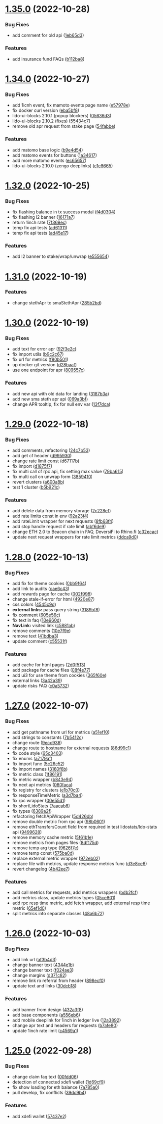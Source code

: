 # [1.35.0](https://github.com/lidofinance/staking-widget-ts/compare/1.34.0...1.35.0) (2022-10-28)


### Bug Fixes

* add comment for old api ([1eb65d3](https://github.com/lidofinance/staking-widget-ts/commit/1eb65d3775f69a2437f011b71c317c7c525e604b))


### Features

* add insurance fund FAQs ([b112ba8](https://github.com/lidofinance/staking-widget-ts/commit/b112ba83ca87c8f6b3ac3a14c6ddbad32b896a2c))



# [1.34.0](https://github.com/lidofinance/staking-widget-ts/compare/1.32.0...1.34.0) (2022-10-27)


### Bug Fixes

* add 1icnh event, fix mamoto events page name ([e57978e](https://github.com/lidofinance/staking-widget-ts/commit/e57978ec075dd16cb9de1961e6c07ac699e43609))
* fix docker curl version ([eba5bf8](https://github.com/lidofinance/staking-widget-ts/commit/eba5bf8020413d7c1c5683c65120bf6aab3f65fe))
* lido-ui-blocks 2.10.1 (popup blockers) ([05636d3](https://github.com/lidofinance/staking-widget-ts/commit/05636d30b8ae2e4d06c3acc63635f4d5fd02e719))
* lido-ui-blocks 2.10.2 (fixes) ([55434c7](https://github.com/lidofinance/staking-widget-ts/commit/55434c7f8591a1d2eddf647e6900bc5517e7c77f))
* remove old apr request from stake page ([54fabbe](https://github.com/lidofinance/staking-widget-ts/commit/54fabbe88d4ab805b8b1c1aaebb97a01a024d2f6))


### Features

* add matomo base logic ([b9e4d54](https://github.com/lidofinance/staking-widget-ts/commit/b9e4d54bb847afc60e16e66cf78c23ebd1bfbddb))
* add matomo events for buttons ([1a34617](https://github.com/lidofinance/staking-widget-ts/commit/1a346170867822e1b2bcff3dfb57e6078bf31f0c))
* add more matomo events ([ec65657](https://github.com/lidofinance/staking-widget-ts/commit/ec6565728f938d7b1f8314b58a9a01425cfd07f9))
* lido-ui-blocks 2.10.0 (zengo deeplinks) ([c1e8665](https://github.com/lidofinance/staking-widget-ts/commit/c1e8665dc5965bc4920c242c6255177be74223f4))



# [1.32.0](https://github.com/lidofinance/staking-widget-ts/compare/1.31.0...1.32.0) (2022-10-25)


### Bug Fixes

* fix flashing balance in tx success modal ([f4d0304](https://github.com/lidofinance/staking-widget-ts/commit/f4d0304df4f4858b4521ba42b9c6dbdb9d1d0fe5))
* fix flashing l2 banner ([16171a7](https://github.com/lidofinance/staking-widget-ts/commit/16171a7bd29b95b674573138caddf9d365558d36))
* return 1inch rate ([7f369ec](https://github.com/lidofinance/staking-widget-ts/commit/7f369ec1df3b4dc69acd94897d71f539093584fb))
* temp fix api tests ([ad61311](https://github.com/lidofinance/staking-widget-ts/commit/ad61311af8340acd5d84f2f292c5efb3b4ab3ac4))
* temp fix api tests ([ad45e17](https://github.com/lidofinance/staking-widget-ts/commit/ad45e1710d33200152a6021848d8d9229631d7b8))


### Features

* add l2 banner to stake/wrap/unwrap ([e555654](https://github.com/lidofinance/staking-widget-ts/commit/e5556546fd0b942b810c9dd0323883955d11cade))



# [1.31.0](https://github.com/lidofinance/staking-widget-ts/compare/1.30.0...1.31.0) (2022-10-19)


### Features

* change stethApr to smaStethApr ([285b2bd](https://github.com/lidofinance/staking-widget-ts/commit/285b2bd7fc541f9c7796ff959949e0edf188d796))



# [1.30.0](https://github.com/lidofinance/staking-widget-ts/compare/1.29.0...1.30.0) (2022-10-19)


### Bug Fixes

* add text for error apr ([92f3e2c](https://github.com/lidofinance/staking-widget-ts/commit/92f3e2c043b9c60b76147bdddc5cdb9081922931))
* fix import utils ([b9c2c67](https://github.com/lidofinance/staking-widget-ts/commit/b9c2c673a5b10a35b6116e02ccc298c275d95115))
* fix url for metrics ([f80b501](https://github.com/lidofinance/staking-widget-ts/commit/f80b5013301b3e643f586e72bb62ed59fda4ab4e))
* up docker git version ([d28baaf](https://github.com/lidofinance/staking-widget-ts/commit/d28baaf9ab32230a93432afcc5234edbda9d281c))
* use one endpoint for apr ([809557c](https://github.com/lidofinance/staking-widget-ts/commit/809557caa0dd33ba496da93c5c4d17ec16914dd0))


### Features

* add new api with old data for landing ([3187b3a](https://github.com/lidofinance/staking-widget-ts/commit/3187b3a7d339470c04c5ca7a5212ca7e870ce57d))
* add new sma steth apr api ([069a3bf](https://github.com/lidofinance/staking-widget-ts/commit/069a3bf7e938d82f9ed3580dd09791687c78e236))
* change APR tooltip, fix for null env var ([13f7dca](https://github.com/lidofinance/staking-widget-ts/commit/13f7dcae1cea0eab06b02c1504a5509780ff82ff))



# [1.29.0](https://github.com/lidofinance/staking-widget-ts/compare/1.28.0...1.29.0) (2022-10-18)


### Bug Fixes

* add comments, refactoring ([24c7b53](https://github.com/lidofinance/staking-widget-ts/commit/24c7b53a2638d00ad7c153dcea2394b5a6eb8374))
* add get cf header ([d995930](https://github.com/lidofinance/staking-widget-ts/commit/d99593054078682b8c3ba3577e62b8b10b1468b0))
* change rate limit const ([d67117b](https://github.com/lidofinance/staking-widget-ts/commit/d67117bd2d92956e6e2795bc11a101f1f757300c))
* fix import ([d1875f7](https://github.com/lidofinance/staking-widget-ts/commit/d1875f781884e564012dc413f1dcc87b6837fe44))
* fix multi call of rpc api, fix setting max value ([79ba615](https://github.com/lidofinance/staking-widget-ts/commit/79ba615e8b09b0f0a5ac0415a462dc286fbcbc38))
* fix multi call on unwrap form ([3859410](https://github.com/lidofinance/staking-widget-ts/commit/3859410d6e9674ca0c600f35b15b14c91fbb18ce))
* revert clusters ([a600a8b](https://github.com/lidofinance/staking-widget-ts/commit/a600a8b339671f8d20b9d8638a88256b1fb42223))
* test 1 cluster ([b5b921c](https://github.com/lidofinance/staking-widget-ts/commit/b5b921c8e52dffdda47210765aa4a9587ea87903))


### Features

* add delete data from memory storage ([2c228ef](https://github.com/lidofinance/staking-widget-ts/commit/2c228efd599b70faff40e20f1d8fafcfa22b46f0))
* add rate limits const in env ([92a23f4](https://github.com/lidofinance/staking-widget-ts/commit/92a23f4e5c0394be132310de9ad90d1fbd08c294))
* add rateLimit wrapper for next requests ([8fb63f4](https://github.com/lidofinance/staking-widget-ts/commit/8fb63f4abf325fe0452b51cde0d90f7f0805769b))
* add stop handle request if rate limit ([abf6de9](https://github.com/lidofinance/staking-widget-ts/commit/abf6de931a5c0913e080e1b82fc0adab048c46f4))
* change ETH 2.0 to Beacon chain in FAQ, DeversiFi to Rhino.fi ([c32ecac](https://github.com/lidofinance/staking-widget-ts/commit/c32ecac7cef144de60fc1580ff9abf9964d56154))
* update next request wrappers for rate limit metrics ([ddca9d0](https://github.com/lidofinance/staking-widget-ts/commit/ddca9d04d4bd633a8461b46bee96744d387fc3a0))



# [1.28.0](https://github.com/lidofinance/staking-widget-ts/compare/1.27.0...1.28.0) (2022-10-13)


### Bug Fixes

* add fix for theme cookies ([0bb9f64](https://github.com/lidofinance/staking-widget-ts/commit/0bb9f64c21a13cca9fa55b72169261b9b6b505e2))
* add link to audits ([cae6c43](https://github.com/lidofinance/staking-widget-ts/commit/cae6c43976feb9469bfc9627a6cbc98aa93b9813))
* add rewards page for cache ([002f998](https://github.com/lidofinance/staking-widget-ts/commit/002f998aa2e7f89e68f082e32daec2c78027dbc5))
* change stale-if-error for html ([4920e87](https://github.com/lidofinance/staking-widget-ts/commit/4920e870ea0f4448829550b1cb34c6802ea54941))
* css colors ([4545c9d](https://github.com/lidofinance/staking-widget-ts/commit/4545c9d97920b1865b4ca036342603043c6d4794))
* **external links:** pass query string ([3189bf8](https://github.com/lidofinance/staking-widget-ts/commit/3189bf81ad8a5e9779619ccea575b05a69832db2))
* fix comment ([605e56c](https://github.com/lidofinance/staking-widget-ts/commit/605e56c126ec0524cac3db0a78bedcd3a41d5c26))
* fix text in faq ([10e960d](https://github.com/lidofinance/staking-widget-ts/commit/10e960d1e66e88221a761834171fa4fb8e92e423))
* **NavLink:** visited link ([c5881ab](https://github.com/lidofinance/staking-widget-ts/commit/c5881ab0d744ada5078dd99b1b06b7e7191570f3))
* remove comments ([10e7f9e](https://github.com/lidofinance/staking-widget-ts/commit/10e7f9e6c6da084f471919f33b49a2bac827be1a))
* remove text ([41bdba3](https://github.com/lidofinance/staking-widget-ts/commit/41bdba36eae9bf333fb9f6cd2c5efc96e329e004))
* update comment ([c55531f](https://github.com/lidofinance/staking-widget-ts/commit/c55531f794ee089cf0a3c395342773a234545541))


### Features

* add cache for html pages ([2d0f513](https://github.com/lidofinance/staking-widget-ts/commit/2d0f5139c1378ec01a2dfd76f37edf185599825a))
* add package for cache files ([08f4e77](https://github.com/lidofinance/staking-widget-ts/commit/08f4e7731029ebf38b452f085b346908e6409f0c))
* add ui3 for use theme from cookies ([365f60e](https://github.com/lidofinance/staking-widget-ts/commit/365f60e8fbf7f2325b7ebc3c3a1f15f8f33c1dcd))
* external links ([3a42a39](https://github.com/lidofinance/staking-widget-ts/commit/3a42a3968365ff554909ccbb0c819be0011bd899))
* update risks FAQ ([c0a5732](https://github.com/lidofinance/staking-widget-ts/commit/c0a5732e9bb16904af07af61f01bb9eb0aae3060))



# [1.27.0](https://github.com/lidofinance/staking-widget-ts/compare/1.26.0...1.27.0) (2022-10-07)


### Bug Fixes

* add get pathname from url for metrics ([a51ef10](https://github.com/lidofinance/staking-widget-ts/commit/a51ef106d8594cf673fb29b58dbfbbf453da5fb3))
* add strings to constants ([7b5412c](https://github.com/lidofinance/staking-widget-ts/commit/7b5412c8ab68988901f048579e84a8c188d427cd))
* change route ([9ecc938](https://github.com/lidofinance/staking-widget-ts/commit/9ecc938a1c50e4aabab91dae55c408ead2b99808))
* change route to hostname for external requests ([86d99c1](https://github.com/lidofinance/staking-widget-ts/commit/86d99c1d2e8d0f3ecc332ab21ab8c26655435141))
* fix code style ([65c3403](https://github.com/lidofinance/staking-widget-ts/commit/65c3403fbcc6b1b4d99749bd1d89dd03bb7731b7))
* fix enums ([a7179af](https://github.com/lidofinance/staking-widget-ts/commit/a7179afdccc1cd21702af849d18fd59fbb0ee4de))
* fix import func ([5c26c52](https://github.com/lidofinance/staking-widget-ts/commit/5c26c52ac86466160f4cdbfa25dd326ab5b40c20))
* fix import names ([3160f6b](https://github.com/lidofinance/staking-widget-ts/commit/3160f6bd8fee9d37931a17c4ec9e84ab55acc689))
* fix metric class ([1f86191](https://github.com/lidofinance/staking-widget-ts/commit/1f86191e540c7baae328da20bda807d2d0fdd83e))
* fix metric wrapper ([b843e94](https://github.com/lidofinance/staking-widget-ts/commit/b843e944220763fe0cadcf91b75eb2b41a68cbac))
* fix next api metrics ([080faca](https://github.com/lidofinance/staking-widget-ts/commit/080faca27bac0a050aa9f8745e773871a83f04a6))
* fix registry for clusters ([e1b70c0](https://github.com/lidofinance/staking-widget-ts/commit/e1b70c02370b7c9ae33c177cc9641197b82e843d))
* fix responseTimeMetric ([a3d7ba4](https://github.com/lidofinance/staking-widget-ts/commit/a3d7ba4bf00a3369811e86c84791207fb417c8db))
* fix rpc wrapper ([00e55d1](https://github.com/lidofinance/staking-widget-ts/commit/00e55d136a494e84260409ae46868cf70134e8cd))
* fix shortLidoStats ([7aaeab8](https://github.com/lidofinance/staking-widget-ts/commit/7aaeab8f39d659fd9e58308dd2f569d03b351d8d))
* fix types ([6389a2f](https://github.com/lidofinance/staking-widget-ts/commit/6389a2f1e99d27ea2ae2fce131be493ed307cf55))
* refactoring fetchApiWrapper ([5d426db](https://github.com/lidofinance/staking-widget-ts/commit/5d426db88fe8aab1276bf467ed0c82a95bacfcb8))
* remove double metric from rpc api ([98b0601](https://github.com/lidofinance/staking-widget-ts/commit/98b0601d7e0413f608c38f7abc49816a6521e7ae))
* remove ethTransfersCount field from required in test lidostats/ldo-stats api ([9499628](https://github.com/lidofinance/staking-widget-ts/commit/94996288cb2b6efba48fe25f2ac4ae6c119b7859))
* remove memory cache metric ([5f61b1e](https://github.com/lidofinance/staking-widget-ts/commit/5f61b1efbe978cc641421012dd1dcc61fdbca5ec))
* remove metrcis from pages files ([8df175d](https://github.com/lidofinance/staking-widget-ts/commit/8df175dc614750309d837056fbbc843564026bb0))
* remove temp arg type ([9626f7e](https://github.com/lidofinance/staking-widget-ts/commit/9626f7eba22734425bcc5669dcacf2c14b079603))
* remove temp const ([575ba0d](https://github.com/lidofinance/staking-widget-ts/commit/575ba0d32619290d0174583fc751a1ac009653a6))
* replace external metric wrapper ([972eb02](https://github.com/lidofinance/staking-widget-ts/commit/972eb02b596522f6a6ef8f22712785c36246e31d))
* replace file with metrics, update response metrics func ([d3e8ce6](https://github.com/lidofinance/staking-widget-ts/commit/d3e8ce682d55a456f8e4b2c5043bf9b8cd694bbd))
* revert changelog ([4b42ee7](https://github.com/lidofinance/staking-widget-ts/commit/4b42ee7c3c919f9ff1d9dcc7e4696f22d412cd90))


### Features

* add call metrics for requests, add metrics wrappers ([bdb2fcf](https://github.com/lidofinance/staking-widget-ts/commit/bdb2fcffd1921f285ba953814cc6d04807f7e897))
* add metrics class, update metrics types ([05ce801](https://github.com/lidofinance/staking-widget-ts/commit/05ce801938393d88f982ec56353612e6c9ff927e))
* add rpc resp time metric, add fetch wrapper, add external resp time metric ([65ef1d0](https://github.com/lidofinance/staking-widget-ts/commit/65ef1d0594d91a39e5692b7fc83adb5020f81ceb))
* split metrics into separate classes ([48a6b72](https://github.com/lidofinance/staking-widget-ts/commit/48a6b72dd421759629a0ff2eeba9fb270a33a2ec))



# [1.26.0](https://github.com/lidofinance/staking-widget-ts/compare/1.25.0...1.26.0) (2022-10-03)


### Bug Fixes

* add link url ([af3b4d3](https://github.com/lidofinance/staking-widget-ts/commit/af3b4d31a84f02d650f16d7e81a8163e5ee3e9e9))
* change banner text ([4344e1b](https://github.com/lidofinance/staking-widget-ts/commit/4344e1b1c48326480c41dc5caafd34fc1df8dd6f))
* change banner text ([f024ae3](https://github.com/lidofinance/staking-widget-ts/commit/f024ae3dc04128271470e89277fdd9cd388b2814))
* change margins ([d371c82](https://github.com/lidofinance/staking-widget-ts/commit/d371c82b94c0d32028ca90c829ffa71cc3273530))
* remove link ro referral from header ([898ecf0](https://github.com/lidofinance/staking-widget-ts/commit/898ecf033cca22a9d82feb32eb93b93c437dbf98))
* update text and links ([30dcb18](https://github.com/lidofinance/staking-widget-ts/commit/30dcb1894ef19c26f0e0146653a27ac9a20a5996))


### Features

* add banner from design ([432a3f8](https://github.com/lidofinance/staking-widget-ts/commit/432a3f8a226942d444983267532c7d56f923a021))
* add base components ([a556eb6](https://github.com/lidofinance/staking-widget-ts/commit/a556eb6ce36bb96957ab7c67e83680443b1a0474))
* add mobile deeplink for 1inch in ledger live ([12a3892](https://github.com/lidofinance/staking-widget-ts/commit/12a3892716aacd49e348ab78fe3db3b96c3a8c01))
* change apr text and headers for requests ([b7afe80](https://github.com/lidofinance/staking-widget-ts/commit/b7afe800bcaa145d9961534df322589be33bf180))
* update 1inch rate limit ([c4569a1](https://github.com/lidofinance/staking-widget-ts/commit/c4569a1805a3d340ff587c841cea174a8c24db69))



# [1.25.0](https://github.com/lidofinance/staking-widget-ts/compare/1.24.0...1.25.0) (2022-09-28)


### Bug Fixes

* change claim faq text ([00fdd06](https://github.com/lidofinance/staking-widget-ts/commit/00fdd06a96db5ff06b92856146bc6c520cc1637a))
* detection of connected xdefi wallet ([1d69cf9](https://github.com/lidofinance/staking-widget-ts/commit/1d69cf97256d35c8f373843df8a4b1079f37839f))
* fix show loading for eth balance ([7a785a0](https://github.com/lidofinance/staking-widget-ts/commit/7a785a0384574f4de82dc3013dd45e91adabccae))
* pull develop, fix conflicts ([39dc9b4](https://github.com/lidofinance/staking-widget-ts/commit/39dc9b4da6a15253c38650be8e991bc4511fde03))


### Features

* add xdefi wallet ([57437e2](https://github.com/lidofinance/staking-widget-ts/commit/57437e2e0475e8317abb111b859aaa241d041896))




